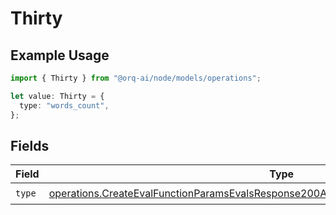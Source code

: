 # Thirty

## Example Usage

```typescript
import { Thirty } from "@orq-ai/node/models/operations";

let value: Thirty = {
  type: "words_count",
};
```

## Fields

| Field                                                                                                                                                                                          | Type                                                                                                                                                                                           | Required                                                                                                                                                                                       | Description                                                                                                                                                                                    |
| ---------------------------------------------------------------------------------------------------------------------------------------------------------------------------------------------- | ---------------------------------------------------------------------------------------------------------------------------------------------------------------------------------------------- | ---------------------------------------------------------------------------------------------------------------------------------------------------------------------------------------------- | ---------------------------------------------------------------------------------------------------------------------------------------------------------------------------------------------- |
| `type`                                                                                                                                                                                         | [operations.CreateEvalFunctionParamsEvalsResponse200ApplicationJSONResponseBody530Type](../../models/operations/createevalfunctionparamsevalsresponse200applicationjsonresponsebody530type.md) | :heavy_check_mark:                                                                                                                                                                             | N/A                                                                                                                                                                                            |
